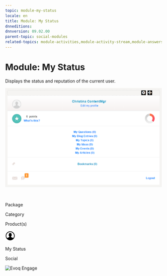 ```yaml
---
topic: module-my-status
locale: en
title: Module: My Status
dnneditions: 
dnnversion: 09.02.00
parent-topic: social-modules
related-topics: module-activities,module-activity-stream,module-answers,module-blogs,module-challenges,module-discussions,module-group-directory,module-group-spaces,module-ideas,module-journal,module-latest-challenges,module-leaderboard,module-member-directory,module-message-center,module-profile-dashboard,module-social-groups,module-related-content,module-social-events,module-social-sharing,module-user-badges,module-wiki
---
```


# Module: My Status

Displays the status and reputation of the current user.

  

![My Status module](img/scr-module-MyStatus.png)

  

 

Package

Category

Product(s)

 ![icon](img/ico-module-mystatus.png) 

My Status

Social

 ![Evoq Engage](img/ico-evoq-engage.png)